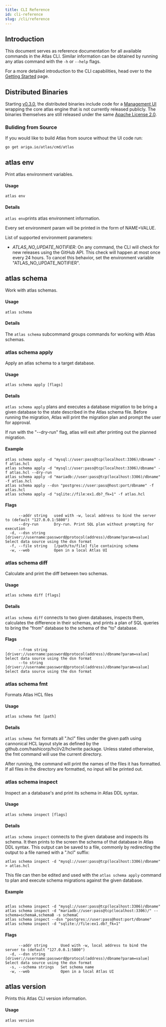 ```yaml
---
title: CLI Reference
id: cli-reference
slug: /cli/reference
---
```

## Introduction

This document serves as reference documentation for all available commands in the Atlas CLI.
Similar information can be obtained by running any atlas command with the `-h` or `--help`
flags.

For a more detailed introduction to the CLI capabilities, head over to the
[Getting Started](getting-started/01-introduction.mdx) page.

## Distributed Binaries

Starting [v0.3.0](https://github.com/ariga/atlas/releases/tag/v0.3.0),
ֿthe distributed binaries include code for a [Management UI](ui/intro.md) wrapping the
core atlas engine that is not currently released publicly. The binaries
themselves are still released under the same [Apache License 2.0](https://github.com/ariga/atlas/blob/master/LICENSE).

### Buliding from Source

If you would like to build Atlas from source without the UI code run:
```shell
go get ariga.io/atlas/cmd/atlas
```

## atlas env

Print atlas environment variables.

#### Usage
```
atlas env
```

#### Details
`atlas env`prints atlas environment information.

Every set environment param will be printed in the form of NAME=VALUE.

List of supported environment parameters:
* *ATLAS_NO_UPDATE_NOTIFIER*: On any command, the CLI will check for new releases using the GitHub API.
  This check will happen at most once every 24 hours. To cancel this behavior, set the environment 
  variable "ATLAS_NO_UPDATE_NOTIFIER".


## atlas schema

Work with atlas schemas.

#### Usage
```
atlas schema
```

#### Details
The `atlas schema` subcommand groups commands for working with Atlas schemas.


### atlas schema apply

Apply an atlas schema to a target database.

#### Usage
```
atlas schema apply [flags]
```

#### Details
`atlas schema apply` plans and executes a database migration to be bring a given database
to the state described in the Atlas schema file. Before running the migration, Atlas will print the migration
plan and prompt the user for approval.

If run with the "--dry-run" flag, atlas will exit after printing out the planned migration.

#### Example

```
atlas schema apply -d "mysql://user:pass@tcp(localhost:3306)/dbname" -f atlas.hcl
atlas schema apply -d "mysql://user:pass@tcp(localhost:3306)/dbname" -f atlas.hcl --dry-run 
atlas schema apply -d "mariadb://user:pass@tcp(localhost:3306)/dbname" -f atlas.hcl
atlas schema apply --dsn "postgres://user:pass@host:port/dbname" -f atlas.hcl
atlas schema apply -d "sqlite://file:ex1.db?_fk=1" -f atlas.hcl
```
#### Flags
```
      --addr string   used with -w, local address to bind the server to (default "127.0.0.1:5800")
      --dry-run       Dry-run. Print SQL plan without prompting for execution
  -d, --dsn string    [driver://username:password@protocol(address)/dbname?param=value] Select data source using the dsn format
  -f, --file string   [/path/to/file] file containing schema
  -w, --web           Open in a local Atlas UI

```


### atlas schema diff

Calculate and print the diff between two schemas.

#### Usage
```
atlas schema diff [flags]
```

#### Details
`atlas schema diff` connects to two given databases, inspects
them, calculates the difference in their schemas, and prints a plan of
SQL queries to bring the "from" database to the schema of the "to" database.

#### Flags
```
      --from string   [driver://username:password@protocol(address)/dbname?param=value] Select data source using the dsn format
      --to string     [driver://username:password@protocol(address)/dbname?param=value] Select data source using the dsn format

```


### atlas schema fmt

Formats Atlas HCL files

#### Usage
```
atlas schema fmt [path]
```

#### Details
`atlas schema fmt` formats all ".hcl" files under the given path using
cannonical HCL layout style as defined by the github.com/hashicorp/hcl/v2/hclwrite package. 
Unless stated otherwise, the fmt command will use the current directory.

After running, the command will print the names of the files it has formatted. If all
files in the directory are formatted, no input will be printed out.



### atlas schema inspect

Inspect an a database's and print its schema in Atlas DDL syntax.

#### Usage
```
atlas schema inspect [flags]
```

#### Details
`atlas schema inspect` connects to the given database and inspects its schema.
It then prints to the screen the schema of that database in Atlas DDL syntax. This output can be 
saved to a file, commonly by redirecting the output to a file named with a ".hcl" suffix:

	atlas schema inspect -d "mysql://user:pass@tcp(localhost:3306)/dbname" > atlas.hcl

This file can then be edited and used with the `atlas schema apply` command to plan
and execute schema migrations against the given database. 
	

#### Example

```

atlas schema inspect -d "mysql://user:pass@tcp(localhost:3306)/dbname"
atlas schema inspect -d "mariadb://user:pass@tcp(localhost:3306)/" --schema=schemaA,schemaB -s schemaC
atlas schema inspect --dsn "postgres://user:pass@host:port/dbname"
atlas schema inspect -d "sqlite://file:ex1.db?_fk=1"
```
#### Flags
```
      --addr string      Used with -w, local address to bind the server to (default "127.0.0.1:5800")
  -d, --dsn string       [driver://username:password@protocol(address)/dbname?param=value] Select data source using the dsn format
  -s, --schema strings   Set schema name
  -w, --web              Open in a local Atlas UI

```


## atlas version

Prints this Atlas CLI version information.

#### Usage
```
atlas version
```


